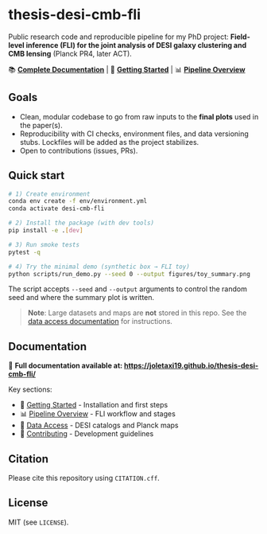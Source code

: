 # thesis-desi-cmb-fli

Public research code and reproducible pipeline for my PhD project:
**Field-level inference (FLI) for the joint analysis of DESI galaxy clustering and CMB lensing** (Planck PR4, later ACT).

📚 **[Complete Documentation](https://joletaxi19.github.io/thesis-desi-cmb-fli/)** | 🚀 **[Getting Started](https://joletaxi19.github.io/thesis-desi-cmb-fli/getting_started/)** | 📊 **[Pipeline Overview](https://joletaxi19.github.io/thesis-desi-cmb-fli/pipeline/)**

## Goals
- Clean, modular codebase to go from raw inputs to the **final plots** used in the paper(s).
- Reproducibility with CI checks, environment files, and data versioning stubs. Lockfiles will be added as the project stabilizes.
- Open to contributions (issues, PRs).

## Quick start
```bash
# 1) Create environment
conda env create -f env/environment.yml
conda activate desi-cmb-fli

# 2) Install the package (with dev tools)
pip install -e .[dev]

# 3) Run smoke tests
pytest -q

# 4) Try the minimal demo (synthetic box → FLI toy)
python scripts/run_demo.py --seed 0 --output figures/toy_summary.png
```

The script accepts `--seed` and `--output` arguments to control the random seed and
where the summary plot is written.

> **Note**: Large datasets and maps are **not** stored in this repo. See the [data access documentation](https://joletaxi19.github.io/thesis-desi-cmb-fli/data_access/) for instructions.

## Documentation

📖 **Full documentation available at: https://joletaxi19.github.io/thesis-desi-cmb-fli/**

Key sections:
- 🚀 [Getting Started](https://joletaxi19.github.io/thesis-desi-cmb-fli/getting_started/) - Installation and first steps
- 📊 [Pipeline Overview](https://joletaxi19.github.io/thesis-desi-cmb-fli/pipeline/) - FLI workflow and stages
- 💾 [Data Access](https://joletaxi19.github.io/thesis-desi-cmb-fli/data_access/) - DESI catalogs and Planck maps
- 🤝 [Contributing](https://joletaxi19.github.io/thesis-desi-cmb-fli/contributing/) - Development guidelines

## Citation
Please cite this repository using `CITATION.cff`.

## License
MIT (see `LICENSE`).
